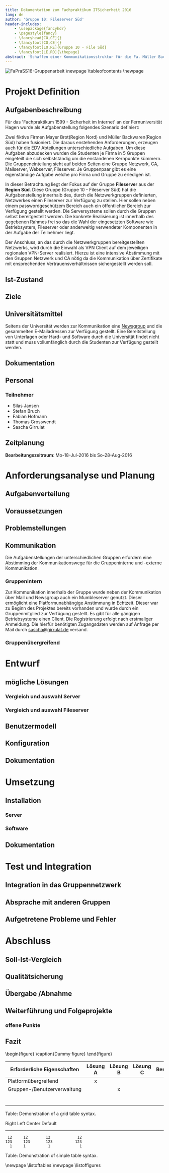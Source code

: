 ```yaml
---
title: Dokumentation zum Fachpraktikum IT­Sicherheit 2016
lang: de
author: 'Gruppe 10: Fileserver Süd'
header-includes:
    - \usepackage{fancyhdr}
    - \pagestyle{fancy}
    - \fancyhead[CO,CE]{}
    - \fancyfoot[CO,CE]{}
    - \fancyfoot[LO,RE]{Gruppe 10 - File Süd}
    - \fancyfoot[LE,RO]{\thepage}
abstract: 'Schaffen einer Kommunikationsstruktur für die Fa. Müller Backwaren.'
---
```

![FaPraSS16-Gruppenarbeit](images/FaPraSS16-Gruppenarbeit.jpg)
\newpage
\tableofcontents
\newpage

# Projekt Definition
## Aufgabenbeschreibung
Für das 'Fachpraktikum 1599 - Sicherheit im Internet' an der Fernuniversität
Hagen wurde als Aufgabenstellung folgendes Szenario definiert:

Zwei fiktive Firmen Mayer Brot(Region Nord) und Müller Backwaren(Region Süd)
haben fusioniert. Die daraus enstehenden Anforderungen, erzeugen auch für die
EDV Abteilungen unterschiedliche Aufgaben. Um diese Aufgaben abzudecken wurden
die Studenten je Firma in 5 Gruppen eingeteilt die sich selbstständig um die
enstandenen Kernpunkte kümmern. Die Gruppeneinteilung sieht auf beiden Seiten
eine Gruppe Netzwerk, CA, Mailserver, Webserver, Fileserver. Je Gruppenpaar
gibt es eine eigenständige Aufgabe welche pro Firma und Gruppe zu erledigen
ist.

In dieser Betrachtung liegt der Fokus auf der Gruppe __Fileserver__ aus der
__Region Süd__. Diese Gruppe (Gruppe 10 - Fileserver Süd) hat die
Aufgabenstellung innerhalb des, durch die Netzwerkgruppen definierten,
Netzwerkes einen Fileserver zur Verfügung zu stellen. Hier sollen neben einem
passwordgeschützem Bereich auch ein öffentlicher Bereich zur Verfügung gestellt
werden. Die Serversysteme sollen durch die Gruppen selbst bereitgestellt
werden. Die konkrete Realisierung ist innerhalb des gegebenen Rahmes frei so
das die Wahl der eingesetzten Software wie Betriebsystem, Fileserver oder
anderweitig verwendeter Komponenten in der Aufgabe der Teilnehmer liegt.

Der Anschluss, an das durch die Netzwerkgruppen bereitgestellten Netzwerks,
wird durch die Einwahl als VPN Client auf dem jeweiligen regionalen VPN-Server
realisiert. Hierzu ist eine intensive Abstimmung mit den Gruppen Netzwerk und
CA nötig da die Kommunikation über Zertifikate mit ensprechenden
Vertrauensverhältnissen sichergestellt werden soll.

## Ist-Zustand
## Ziele
## Universitätsmittel
Seitens der Universität werden zur Kommunikation eine [Newsgroup][1] und die
gesammelten E-Mailadressen zur Verfügung gestellt. Eine Bereitstellung von
Unterlagen oder Hard- und Software durch die Universität findet nicht statt und
muss vollumfänglich durch die Studenten zur Verfügung gestellt werden.

[1]: https://www.fernuni-hagen.de/www2news/thread.php?cluster=informatik-kurse.txt&group=feu.informatik.kurs.1599
## Dokumentation
## Personal
### Teilnehmer
* Silas Jansen
* Stefan Bruch
* Fabian Hofmann
* Thomas Grosswendt
* Sascha Girrulat


## Zeitplanung
__Bearbeitungszeitraum__: Mo-18-Jul-2016 bis So-28-Aug-2016

# Anforderungsanalyse und Planung
## Aufgabenverteilung
## Voraussetzungen
## Problemstellungen
## Kommunikation
Die Aufgabenstellungen der unterschiedlichen Gruppen erfordern eine Abstimming
der Kommunikationswege für die Gruppeninterne und -externe Kommunikation.

### Gruppenintern
Zur Kommunikation innerhalb der Gruppe wurde neben der Kommunikation über Mail
und Newsgroup auch ein Mumbleserver genutzt. Dieser ermöglicht eine
Platformunabhängige Anstimmung in Echtzeit. Dieser war zu Beginn des Projektes
bereits vorhanden und wurde durch ein Gruppenmitglied zur Verfügung gestellt.
Es gibt für alle gängigen Betriebsysteme einen Client. Die Registrierung
erfolgt nach erstmaliger Anmeldung. Die hierfür benötigten Zugangsdaten werden
auf Anfrage per Mail durch <sascha@girrulat.de> versand.

### Gruppenübergreifend

# Entwurf
## mögliche Lösungen
### Vergleich und auswahl Server
### Vergleich und auswahl Fileserver
## Benutzermodell
## Konfiguration
## Dokumentation

# Umsetzung
## Installation
### Server
### Software
## Dokumentation

# Test und Integration
## Integration in das Gruppennetzwerk
## Absprache mit anderen Gruppen
## Aufgetretene Probleme und Fehler

# Abschluss
## Soll-Ist-Vergleich
## Qualitätsicherung
## Übergabe /Abnahme
## Weiterführung und Folgeprojekte
### offene Punkte
## Fazit
\begin{figure}
  \caption{Dummy figure}
\end{figure}


| __Erforderliche Eigenschaften__ | Lösung A | Lösung B | Lösung C | Bemerkung |
|---------------------------------|:--------:|:--------:|:--------:|:---------:|
| Platformübergreifend            | x        |          |          |    (1)    |
| Gruppen-/Benutzerverwaltung     |          | x        |          |    (2)    |
|                                 |          |          |          |    (3)    |
|                                 |          |          |          |           |
|                                 |          |          |          |           |

Table:  Demonstration of a grid table syntax.


  Right     Left     Center     Default
-------     ------ ----------   -------
     12     12        12            12
    123     123       123          123
      1     1          1             1

Table:  Demonstration of simple table syntax.

\newpage
\listoftables
\newpage
\listoffigures
